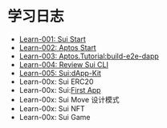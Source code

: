 # 学习日志

- [Learn-001: Sui Start](./learns/001.md)
- [Learn-002: Aptos Start](./learns/002.md)
- [Learn-003: Aptos.Tutorial:build-e2e-dapp](./learns/003.md)
- [Learn-004: Review Sui CLI](./learns/004.md)
- [Learn-005: Sui:dApp-Kit](./learns/005.md)
- Learn-00x: Sui ERC20
- Learn-00x: Sui:[First App](https://docs.sui.io/guides/developer/first-app)
- Learn-00x: Sui Move 设计模式
- Learn-00x: Sui NFT
- Learn-00x: Sui Game